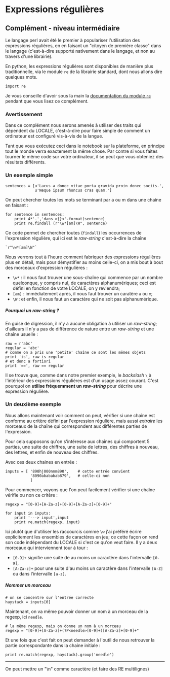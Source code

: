 
# Expressions régulières

## Complément - niveau intermédiaire

Le langage perl avait été le premier à populariser l'utilisation des expressions
régulières, en en faisant un "citoyen de première classe" dans le langage
(c'est-à-dire supporté nativement dans le langage, et non au travers d'une
librairie).

En python, les expressions régulières sont disponibles de manière plus
traditionnelle, via le module `re` de la librairie standard, dont nous allons
dire quelques mots.


    import re

Je vous conseille d'avoir sous la main la [documentation du module
`re`](https://docs.python.org/2/library/re.html) pendant que vous lisez ce
complément.

### Avertissement

Dans ce complément nous serons amenés à utiliser des traits qui dépendent du
LOCALE, c'est-à-dire pour faire simple de comment un ordinateur est configuré
vis-à-vis de la langue.

Tant que vous exécutez ceci dans le notebook sur la plateforme, en principe tout
le monde verra exactement la même chose. Par contre si vous faites tourner le
même code sur votre ordinateur, il se peut que vous obteniez des résultats
différents.

### Un exemple simple


    sentences = [u'Lacus a donec vitae porta gravida proin donec sociis.', 
                 u'Neque ipsum rhoncus cras quam.']

On peut chercher toutes les mots se terminant par a ou m dans une chaîne en
faisant&nbsp;:


    for sentence in sentences:
        print 4*'-','dans >{}<'.format(sentence)
        print re.findall (r"\w*[am]\W", sentence)

Ce code permet de chercher toutes (`findall`) les occurrences de l'expression
régulière, qui ici est le *raw-string* c'est-à-dire la chaîne

    `r"\w*[am]\W"`

Nous verrons tout à l'heure comment fabriquer des expressions régulières plus en
détail, mais pour démystifier au moins celle-ci, on a mis bout à bout des
morceaux d'expression régulières&nbsp;:
 * `\w*` : il nous faut trouver une sous-chaîne qui commence par un nombre
quelconque, y compris nul, de caractères alphanumériques; ceci est défini en
fonction de votre LOCALE, on y reviendra;
 * `[am]` : immédiatement après, il nous faut trouver un caratère `a` ou `m`;
 * `\W` : et enfin, il nous faut un caractère qui ne soit pas alphanumérique.

##### Pourquoi un *raw-string* ?

En guise de digression, il n'y a aucune obligation à utiliser un *raw-string*;
d'ailleurs il n'y a pas de différence de nature entre un *raw-string* et une
chaîne usuelle&nbsp;:


    raw = r'abc'
    regular = 'abc'
    # comme on a pris une 'petite' chaîne ce sont les mêmes objets
    print 'is', raw is regular
    # et donc a fortiori
    print '==', raw == regular

Il se trouve que, comme dans notre premier exemple, le *backslash* `\` à
l'intérieur des expressions régulières est d'un usage assez courant. C'est
pourquoi on **utilise fréquemment un *raw-string*** pour décrire une expression
régulière.

### Un deuxième exemple

Nous allons maintenant voir comment on peut, vérifier si une chaîne est conforme
au critère défini par l'expression régulière, mais aussi *extraire* les morceaux
de la chaîne qui correspondent aux différentes parties de l'expression.

Pour cela supposons qu'on s'intéresse aux chaînes qui comportent 5 parties, une
suite de chiffres, une suite de lettres, des chiffres à nouveau, des lettres, et
enfin de nouveau des chiffres.

Avec ces deux chaines en entrée&nbsp;:


    inputs = [ '890hj000nnm890',    # cette entrée convient
               '8090abababab879',   # celle-ci non
               ]

Pour commencer, voyons que l'on peut facilement vérifier si une chaîne vérifie
ou non ce critère&nbsp;:


    regexp = "[0-9]+[A-Za-z]+[0-9]+[A-Za-z]+[0-9]+"
    
    for input in inputs:
        print '---> input',input
        print re.match(regexp, input)

Ici plutôt que d'utiliser les raccourcis comme `\w` j'ai préféré écrire
explicitement les ensembles de caractères en jeu; ce cette façon on rend son
code indépendant du LOCALE si c'est ce qu'on veut faire. Il y a deux morceaux
qui interviennent tour à tour&nbsp;:
 * `[0-9]+` signifie une suite de au moins un caractère dans l'intervalle
`[0-9]`,
 * `[A-Za-z]+` pour une suite d'au moins un caractère dans l'intervalle `[A-Z]`
ou dans l'intervalle `[a-z]`.

##### Nommer un morceau


    # on se concentre sur l'entrée correcte
    haystack = inputs[0]

Maintenant, on va même pouvoir donner un nom à un morceau de la regexp, ici
`needle`.


    # la même regexp, mais on donne un nom à un morceau
    regexp = "[0-9]+[A-Za-z]+(?P<needle>[0-9]+)[A-Za-z]+[0-9]+"

Et une fois que c'est fait on peut demander à l'outil de nous retrouver la
partie correspondante dans la chaine initiale&nbsp;:


    print re.match(regexp, haystack).group('needle')

****

On peut mettre un "\n" comme caractère (et faire des RE multilignes)
